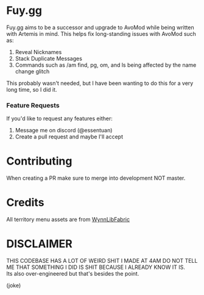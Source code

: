 # Fuy.gg
Fuy.gg aims to be a successor and upgrade to AvoMod while being written with Artemis in mind.
This helps fix long-standing issues with AvoMod such as:
1. Reveal Nicknames
2. Stack Duplicate Messages
3. Commands such as /am find, pg, om, and ls being affected by the name change glitch

This probably wasn't needed, but I have been wanting to do this for a very long time, so I did it.

### Feature Requests
If you'd like to request any features either:
1. Message me on discord (@essentuan)
2. Create a pull request and maybe I'll accept

# Contributing 
When creating a PR make sure to merge into development NOT master.

# Credits
All territory menu assets are from [WynnLibFabric](https://github.com/nbcss/WynnLibFabric)

# DISCLAIMER
THIS CODEBASE HAS A LOT OF WEIRD SHIT I MADE AT 4AM DO NOT TELL ME THAT SOMETHING I DID IS SHIT BECAUSE I ALREADY KNOW IT IS.  
Its also over-engineered but that's besides the point.

(joke)